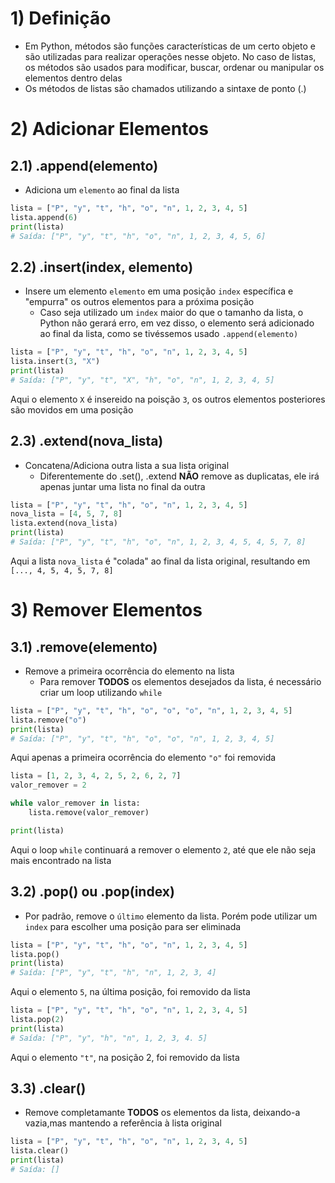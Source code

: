 # 1) Definição
- Em Python, métodos são funções características de um certo objeto e são utilizadas para realizar operações nesse objeto. No caso de listas, os métodos são usados para modificar, buscar, ordenar ou manipular os elementos dentro delas
- Os métodos de listas são chamados utilizando a sintaxe de ponto (.)

# 2) Adicionar Elementos
## 2.1) .append(elemento)
- Adiciona um `elemento` ao final da lista
  
```python
lista = ["P", "y", "t", "h", "o", "n", 1, 2, 3, 4, 5]
lista.append(6)  
print(lista)  
# Saída: ["P", "y", "t", "h", "o", "n", 1, 2, 3, 4, 5, 6]
```

## 2.2) .insert(index, elemento)
- Insere um elemento `elemento` em uma posição `index` específica e "empurra" os outros elementos para a próxima posição
  - Caso seja utilizado um `index` maior do que o tamanho da lista, o Python não gerará erro, em vez disso, o elemento será adicionado ao final da lista, como se tivéssemos usado `.append(elemento)`

```python
lista = ["P", "y", "t", "h", "o", "n", 1, 2, 3, 4, 5]
lista.insert(3, "X")  
print(lista)  
# Saída: ["P", "y", "t", "X", "h", "o", "n", 1, 2, 3, 4, 5]
```
Aqui o elemento `X` é insereido na poisção `3`, os outros elementos posteriores são movidos em uma posição


## 2.3) .extend(nova_lista)
- Concatena/Adiciona outra lista a sua lista original
  - Diferentemente do .set(), .extend **NÃO** remove as duplicatas, ele irá apenas juntar uma lista no final da outra
 
```python
lista = ["P", "y", "t", "h", "o", "n", 1, 2, 3, 4, 5]
nova_lista = [4, 5, 7, 8]
lista.extend(nova_lista)  
print(lista)  
# Saída: ["P", "y", "t", "h", "o", "n", 1, 2, 3, 4, 5, 4, 5, 7, 8]

```
Aqui a lista `nova_lista` é "colada" ao final da lista original, resultando em `[..., 4, 5, 4, 5, 7, 8]`

# 3) Remover Elementos 
## 3.1) .remove(elemento)
- Remove a primeira ocorrência do elemento na lista
  - Para remover **TODOS** os elementos desejados da lista, é necessário criar um loop utilizando `while`

```python
lista = ["P", "y", "t", "h", "o", "o", "o", "n", 1, 2, 3, 4, 5]
lista.remove("o")  
print(lista)  
# Saída: ["P", "y", "t", "h", "o", "o", "n", 1, 2, 3, 4, 5]
```
Aqui apenas a primeira ocorrência do elemento `"o"` foi removida

```python
lista = [1, 2, 3, 4, 2, 5, 2, 6, 2, 7]
valor_remover = 2

while valor_remover in lista:
    lista.remove(valor_remover)

print(lista)
```
Aqui o loop `while` continuará a remover o elemento `2`, até que ele não seja mais encontrado na lista

## 3.2) .pop() ou .pop(index)
- Por padrão, remove o `último` elemento da lista. Porém pode utilizar um `index` para escolher uma posição para ser eliminada

```python
lista = ["P", "y", "t", "h", "o", "n", 1, 2, 3, 4, 5]
lista.pop()  
print(lista)  
# Saída: ["P", "y", "t", "h", "n", 1, 2, 3, 4]
```
Aqui o elemento `5`, na última posição, foi removido da lista

```python
lista = ["P", "y", "t", "h", "o", "n", 1, 2, 3, 4, 5]
lista.pop(2)  
print(lista)  
# Saída: ["P", "y", "h", "n", 1, 2, 3, 4. 5]
```
Aqui o elemento `"t"`, na posição 2, foi removido da lista

## 3.3) .clear()
- Remove completamante **TODOS** os elementos da lista, deixando-a vazia,mas mantendo a referência à lista original
```python
lista = ["P", "y", "t", "h", "o", "n", 1, 2, 3, 4, 5]
lista.clear()
print(lista)
# Saída: []
```

